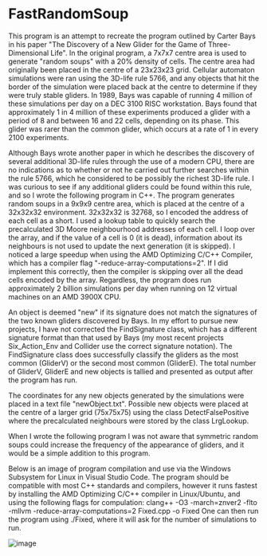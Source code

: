 # FastRandomSoup

This program is an attempt to recreate the program outlined by Carter Bays in his paper "The Discovery of a New Glider for the Game of Three-Dimensional Life". In the original program, a 7x7x7 centre area is used to generate "random soups" with a 20% density of cells. The centre area had originally been placed in the centre of a 23x23x23 grid. Cellular automaton simulations were ran using the 3D-life rule 5766, and any objects that hit the border of the simulation were placed back at the centre to determine if they were truly stable gliders. In 1989, Bays was capable of running 4 million of these simulations per day on a DEC 3100 RISC workstation. Bays found that approximately 1 in 4 million of these experiments produced a glider with a period of 8 and between 16 and 22 cells, depending on its phase. This glider was rarer than the common glider, which occurs at a rate of 1 in every 2100 experiments. 

Although Bays wrote another paper in which he describes the discovery of several additional 3D-life rules through the use of a modern CPU, there are no indications as to whether or not he carried out further searches within the rule 5766, which he considered to be possibly the richest 3D-life rule. I was curious to see if any additional gliders could be found within this rule, and so I wrote the following program in C++. The program generates random soups in a 9x9x9 centre area, which is placed at the centre of a 32x32x32 environment. 32x32x32 is 32768, so I encoded the address of each cell as a short. I used a lookup table to quickly search the precalculated 3D Moore neighbourhood addresses of each cell. I loop over the array, and if the value of a cell is 0 (it is dead), information about its neighbours is not used to update the next generation (it is skipped). I noticed a large speedup when using the AMD Optimizing C/C++ Compiler, which has a compiler flag "-reduce-array-computations=2". If I did implement this correctly, then the compiler is skipping over all the dead cells encoded by the array. Regardless, the program does run approximately 2 billion simulations per day when running on 12 virtual machines on an AMD 3900X CPU. 

An object is deemed "new" if its signature does not match the signatures of the two known gliders discovered by Bays. In my effort to pursue new projects, I have not corrected the FindSignature class, which has a different signature format than that used by Bays (my most recent projects Six_Action_Env and Collider use the correct signature notation). The FindSignature class does successfully classify the gliders as the most common (GliderV) or the second most common (GliderE). The total number of GliderV, GliderE and new objects is tallied and presented as output after the program has run. 

The coordinates for any new objects generated by the simulations were placed in a text file "newObject.txt". Possible new objects were placed at the centre of a larger grid (75x75x75) using the class DetectFalsePositive where the precalculated neighbours were stored by the class LrgLookup. 

When I wrote the following program I was not aware that symmetric random soups could increase the frequency of the appearance of gliders, and it would be a simple addition to this program. 

Below is an image of program compilation and use via the Windows Subsystem for Linux in Visual Studio Code. The program should be compatible with most C++ standards and compilers, however it runs fastest by installing the AMD Optimizing C/C++ compiler in Linux/Ubuntu, and using the following flags for compulation: 
clang++ -O3 -march=znver2 -flto -mllvm -reduce-array-computations=2 Fixed.cpp -o Fixed
One can then run the program using ./Fixed, where it will ask for the number of simulations to run. 

![image](https://user-images.githubusercontent.com/82735611/123555672-25b8eb80-d755-11eb-88a0-50bc4d90a88f.png)
